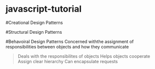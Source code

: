# javascript-tutorial

#Creational Design Patterns



#Structural Design Patterns


#Behavoiral Design Patterns
Concerned withthe assignment of responsibilities between objects and how they communicate

>Deals with the responsibilites of objects
>Helps objects cooperate
>Assign clear hierarchy
>Can encapsulate requests

